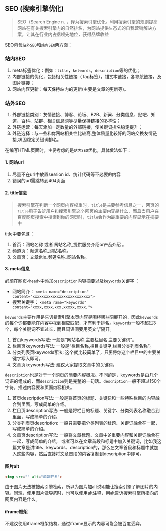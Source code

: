 ## SEO  (搜索引擎优化)
> SEO（Search Engine n. ，译为搜索引擎优化。利用搜索引擎的规则提高网站在有关搜索引擎内的自然排名，为网站提供生态式的自我营销解决方案，让其在行业内占据领先地位，获得品牌收益

SEO包含`站外SEO`和`站内SEO`两方面：

### 站内SEO
1. meta标签优化：例如：`title`，`ketwords`，`description`等的优化；
2. 内部链接的优化，包括相关性链接（Tag标签），锚文本链接，各导航链接，及图片链接；
3. 网站内容更新：每天保持站内的更新(主要是文章的更新等)。

### 站外SEO
1. 外部链接类别：友情链接、博客、论坛、B2B、新闻、分类信息、贴吧、知道、百科、站群、相关信息网等尽量保持链接的多样性；
2. 外链运营：每天添加一定数量的外部链接，使关键词排名稳定提升；
3. 外链选择：与一些和你网站相关性比较高,整体质量比较好的网站交换友情链接,巩固稳定关键词排名。


在编写HTML页面时，主要考虑的是`站内SEO`优化，具体做法如下： 

#### 1. 网站url
1. 尽量不在url中放置session id、统计代码等不必要的内容
2. 错误的url需跳转到404页面

#### 2. title信息
> 搜索引擎在判断一个网页内容权重时，`title`是主要参考信息之一，网页的`title`用于告诉用户和搜索引擎这个网页的主要内容是什么，而且当用户在百度网页搜索中搜索到你的网页时，`title`会作为最重要的内容显示在摘要中

title中要包含：
1. 首页：网站名称 或者 网站名称_提供服务介绍or产品介绍 。
2. 频道页：频道名称_网站名称。
3. 文章页：文章title_频道名称_网站名称。


#### 3. meta信息
必须在网页`<head>`中添加`description`内容摘要以及`keywords`关键字 ： 

* 网站简介： `<meta name="description" content="xxxxxxxxxxxxxxxxxxxxxxxxxx">`
* 搜索关键字： `<meta name="keywords" content="xxxx,xxxx,xxx,xxxxx,xxxx,">`


`keywords`主要作用是告诉搜索引擎本页内容是围绕哪些词展开的，因此`keywords`的每个词都要能在内容中找到相应匹配，才有利于排名。`keywords`一般不超过3个，每个关键词不宜过长，而且词语间要用英文“,”隔开。

1. 首页keywords写法: 一般是“网站名称,主要栏目名,主要关键词”。
2. 栏目页keywords写法: 一般是“栏目名称,栏目关键字,栏目分类列表名称”。
3. 分类列表页keywords写法: 这个就比较简单了，只要将你这个栏目中的主要关键字写入即可。
4. 文章页keywords写法: 建议大家提取文章中的关键词，

`description`也是对于一个网页的简要内容概况。不同的是，keywords是由几个词语的组成的，而`description`则是完整的一句话。`description`一般不超过150个字符，描述内容要和页面内容相关。

1. 首页description写法: 一般是将首页的标题、关键词和一些特殊栏目的内容融合到里面，写成简单的介绍。
2. 栏目页description写法: 一般是将栏目的标题、关键字、分类列表名称融合到里面，写成简单的介绍。
3. 分类列表页description: 一般只需要把分类列表的标题、关键词融合在一起，写成简单的介绍。
4. 文章页description写法: 一般将文章标题、文章中的重要内容和关键词融合在一起，写成简单的介绍。 或者可以在文章首段和标题中加入关键词，比如我这篇文章是讲title、keywords、description的，那么在文章首段和标题中就加入这些内容，然后直接将文章首段的内容复制到description中即可。


#### 图片alt
```html
<img src="" alt="前端开发">
```

由于图片无法被搜索引擎检索，所以为图片加alt说明能让搜索引擎了解图片的内容。同理，使用图片做导航时，也可以使用alt注释，用alt告诉搜索引擎所指向的网页内容是什么。


#### iframe框架
不建议使用iframe框架结构，通过iframe显示的内容可能会被百度丢弃。
